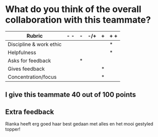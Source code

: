 # What do you think of the overall collaboration with this teammate?


| Rubric                   | -  - |   -   |  -/+  |   +   | +  + |   
| ------------------------ | ---- | ----- | ----- | ----- | ---- |
| Discipline & work ethic  |      |       |       |       |   *  |
| Helpfulness              |      |       |       |       |   *  |
| Asks for feedback        |      |   *   |       |       |      |
| Gives feedback           |      |       |       |   *   |      |
| Concentration/focus      |      |       |       |   *   |      |

## I give this teammate 40 out of 100 points

## Extra feedback
Rianka heeft erg goed haar best gedaan met alles en het mooi gestyled topper!